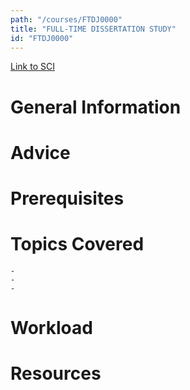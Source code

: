 ```yaml
---
path: "/courses/FTDJ0000"
title: "FULL-TIME DISSERTATION STUDY"
id: "FTDJ0000"
---
```

[Link to SCI]("http://courses.sci.pitt.edu/courses/courses/view/FTDJ-0000")

# General Information

# Advice


# Prerequisites
<!-- PREREQ_REPLACEMENT (Do not remove) -->

<!-- END PREREQ_REPLACEMENT (Do not remove) -->
# Topics Covered
	- 
	-
	-
# Workload

<!-- TESTIMONIALS
# Testimonials
This gets replaced with Gatsby, its
data comes from Google Sheets for easier
editing!
-->

# Resources

